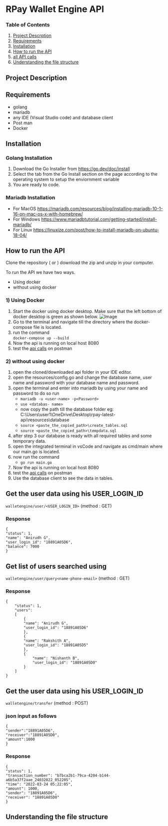 # RPay Wallet Engine API

### Table of Contents

1) [Project Descrption](#project-description)
2) [Requirements](#requirements)
3) [Installation](#installation)
4) [How to run the API](#how-to-run-the-api)
5) [all API calls](#api-calls)
5) [Understanding the file structure](#understanding-the-file-structure)

## Project Description


## Requirements
- golang
- mariadb
- any IDE (Visual Studio code) and database client
- Post man
- Docker


## Installation
### Golang Installation  
1) Download the Go Installer from https://go.dev/doc/install
2) Select the tab from the Go Install section on the page according to the operating system to setup the enviornment variable
3) You are ready to code.

### Mariadb Installation 
- For MacOS https://mariadb.com/resources/blog/installing-mariadb-10-1-16-on-mac-os-x-with-homebrew/
- For Windows https://www.mariadbtutorial.com/getting-started/install-mariadb/
- For Linux https://linuxize.com/post/how-to-install-mariadb-on-ubuntu-18-04/


## How to run the API
Clone the repository ( or ) download the zip and unzip in your computer.

To run the API we have two ways.
- Using docker
- without using docker

### 1) Using Docker
1) Start the docker using docker desktop. Make sure that the left bottom of docker desktop is green as shown below.
![Image](https://assets.digitalocean.com/67852/FTHGxfU.png)
1) Go to the terminal and navigate till the directory where the docker-compose file is located.
2) run the command     
  ``` docker-compose up --build ```
4) Now the api is running on local host 8080
5) test the [api calls](#api-calls) on postman

### 2) without using docker
1. open the cloned/downloaded api folder in your IDE editor.
2. open the resources/config.go and change the database name, user name and password with your database name and password.
3. open the terminal and enter into mariadb by using your name and password to do so run
    * ``` mariadb -u <user-name> -p<Password> ```
    * ``` use <databas- name> ```
    *  now copy the path till the database folder eg:  C:\Users\user1\OneDrive\Desktop\rpay-latest-api\resources\database
    * ``` source <paste_the_copied_path>\create_tables.sql ``` 
    * ``` source <paste_the_copied_path>\tempdata.sql ```
4. after step 3 our database is ready with all required tables and some temporary data.
5. open the integrated terminal in vsCode and navigate as cmd/main where our main.go is located.
6. now run the command
    * ``` go run main.go ```
7. Now the api is running on local host 8080
8. test the [api calls](#api-calls) on postman
9. Use the database client to see the data in tables.

## Get the user data using his USER_LOGIN_ID

`walletengine/user/<USER_LOGIN_ID>` (method : GET)

### Response
    {
    "status": 1,
    "name": "Anirudh G",
    "user_login_id": "18891A05D6",
    "balance": 7000
    }

## Get list of users searched using 

`walletengine/user/query<name-phone-email>` (method : GET)

### Response
    {
        "status": 1,
        "users": 
        [
            {
            "name": "Anirudh G",
            "user_login_id": "18891A05D6"
            },
            {
            "name": "Rakshith A",
            "user_login_id": "18891A05D5"
            },
            {
                "name": "Nishanth B",
                "user_login_id": "18891A05D0"
            }
        ]
    }

## Get the user data using his USER_LOGIN_ID

`walletengine/transfer` (method : POST)

### json input as follows
    {
    "sender":"18891A05D6",
    "receiver":"18891A05D0",
    "amount":1000
    }

### Response
    {
    "status": 1,
    "transaction_number": "b7bca2b1-79ca-4204-b144-a6b5a37f2aae_24032022_052205",
    "time": "2022-03-24 05:22:05",
    "amount": 1000,
    "sender": "18891A05D6",
    "receiver": "18891A05D0"
    }


## Understanding the file structure


